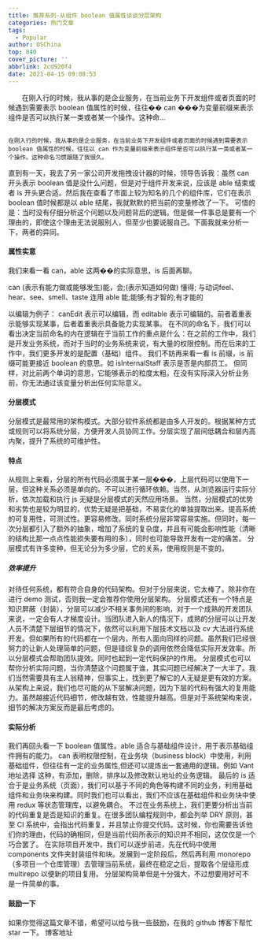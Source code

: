 ```yaml
---
title: 推荐系列-从组件 boolean 值属性谈谈分层架构
categories: 热门文章
tags:
  - Popular
author: OSChina
top: 840
cover_picture: ''
abbrlink: 2cd920f4
date: 2021-04-15 09:08:53
---
```


&emsp;&emsp;在刚入行的时候，我从事的是企业服务，在当前业务下开发组件或者页面的时候遇到需要表示 boolean 值属性的时候，往往�� can ���为变量前缀来表示组件是否可以执行某一类或者某一个操作。这种命...
<!-- more -->

                                                                                                                                                                                        在刚入行的时候，我从事的是企业服务，在当前业务下开发组件或者页面的时候遇到需要表示 boolean 值属性的时候，往往以 can 作为变量前缀来表示组件是否可以执行某一类或者某一个操作。这种命名习惯跟随了我很久。 
直到有一天，我去了另一家公司开发拖拽设计器的时候，领导告诉我：虽然 can 开头表示 boolean 值是没什么问题，但是对于组件开发来说，应该是 able 结束或者 is 开头更合适。然后我在查看了市面上较为知名的几个的组件库，它们在表示 boolean 值时候都是以 able 结尾，我就默默的把当前的变量修改了一下。 
可惜的是：当时没有仔细分析这个问题以及问题背后的逻辑。但是做一件事总是要有一个理由的，即使这个理由无法说服别人，但至少也要说服自己。下面我就来分析一下，两者的异同。 
#### 属性实意 
我们来看一看 can，able 这两��的实际意思，is 后面再聊。 
 
 can (表示有能力做或能够发生)能，会;(表示知道如何做) 懂得; 与动词feel、hear、see、smell、taste 连用 
 able 能;能够;有才智的;有才能的 
 
以编辑为例子： canEdit 表示可以编辑，而 editable 表示可编辑的。前者着重表示能够实现某事，后者着重表示具备能力实现某事。 
在不同的命名下，我们可以看出决定当前命名的内在逻辑在于当前工作的重点是什么：在之前的工作中，我们是开发业务系统，而对于当时的业务系统来说，有大量的权限控制。而在后来的工作中，我们更多开发的是配置（基础）组件。 
我们不妨再来看一看 is 前缀，is 前缀可能更接近 boolean 的意思。如 isInternalStaff 表示是否是内部员工。 但同样，对比前两个单词的意思，它能够表示的粒度太粗。在没有实际深入分析业务前，你无法通过该变量分析出任何实际意义。 
#### 分层模式 
分层模式是最常用的架构模式。大部分软件系统都是由多人开发的。根据某种方式或规则可以将系统分层，方便开发人员协同工作。分层实现了层间低耦合和层内高内聚，提升了系统的可维护性。 
#### 特点 
从规则上来看，分层的所有代码必须属于某一层���，上层代码可以使用下一层，但这种关系必须是单向的。不可以进行循环依赖。当然，从浏览器运行实际分析，依次加载和执行 js 无疑是分层模式的天然应用场景。 
当然，分层模式的优势和劣势也是较为明显的，优势无疑是把基础，不易变化的单独提取出来。提高系统的可复用性，可测试性。更容易修改。同时系统分层非常容易实施。但同时，每一次分层都引入了额外的抽象，增加了系统的复杂度，并且有可能会影响性能（清晰的结构比那一点点性能损失要有用的多），同时也可能导致开发有一定的痛苦。 
分层模式有许多变种，但无论分为多少层，它的关系，使用规则是不变的。 
##### 效率提升 
 
对待任何系统，都有符合自身的代码架构。但对于分层来说，它太棒了。除非你在进行 demo 测试，否则我一定会推荐你使用分层架构。 
分层模式还有一个特点是知识屏蔽（封装），分层可以减少不相关事务间的影响，对于一个成熟的开发团队来说，一定会有人才梯度设计。当团队进入新人的情况下，成熟的分层可以让开发人员不清楚下层细节的情况下，依然可以利用下层技术文档以及 cv 大法进行系统开发。但如果所有的代码都在一个层内，所有人面向同样的问题。虽然我们已经很努力的让新人处理简单的问题，但是错综复杂的调用依然会降低实际开发效率。所以分层模式会帮助团队提效。同时也起到一定代码保护的作用。 
分层模式也可以帮你分析实际问题，当你清楚这个问题属于谁，其实问题已经解决了一大半了。我们当然需要具有主人翁精神，但事实上，找到更了解它的人无疑是更有效的方案。 
从架构上来说，我们也尽可能的从下层解决问题，因为下层的代码有强大的复用能力。虽然越接近代码细节，修改越有效，性能提升越高。但是对于系统架构来说，细节的解决方案反而是最后考虑的。 
#### 实际分析 
我们再回头看一下 boolean 值属性。able 适合与基础组件设计，用于表示基础组件拥有的能力。 
can 表明权限控制，在业务块（business block）中使用，利用基础组件，但往往有一定的业务属性,但还可以提炼出一套通用的逻辑。例如 Vant 地址选择 这种，有添加，删除，排序以及修改默认地址的业务逻辑。 
最后的 is 适合于是业务系统（页面），我们可以基于不同的角色等构建不同的业务，利用基础组件和业务块来构建。同时我们也可以看出，我们不应该在基础组件和业务块中使用 redux 等状态管理库，以避免耦合。 
不过在业务系统上，我们更要分析出当前的代码重复是否是知识的重复。在很多团队编程规则中，都会列举 DRY 原则，甚至 CI 系统中，会指出代码重复，并且禁止你提交代码。这时候，你也需要告诉他们你的理由，代码的确相同，但是当前代码所表示的知识并不相同，这仅仅是一个巧合罢了。 
在实际项目开发中，我们可以逐步前进，先在代码中使用 components 文件夹封装组件和块。发展到一定阶段后，然后再利用 monorepo （多项目一个仓库管理）去管理当前系统，最终在稳定之后，提取各个层级形成 multirepo 以便新的项目复用。 
分层架构简单但是十分强大，不过想要用好可不是一件简单的事。 
#### 鼓励一下 
如果你觉得这篇文章不错，希望可以给与我一些鼓励，在我的 github 博客下帮忙 star 一下。 
博客地址
                                        